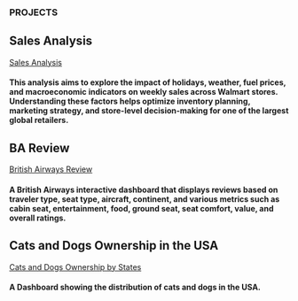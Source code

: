 
### PROJECTS
## Sales Analysis
[Sales Analysis](https://medium.com/@sadiku.19xx/781ebb2b580e)
#### This analysis aims to explore the impact of holidays, weather, fuel prices, and macroeconomic indicators on weekly sales across Walmart stores. Understanding these factors helps optimize inventory planning, marketing strategy, and store-level decision-making for one of the largest global retailers.



## BA Review
[British Airways Review](https://public.tableau.com/views/BAinteractivereviewdashboard/BAReviewDashboard?:language=en-US&:sid=&:redirect=auth&:display_count=n&:origin=viz_share_link)
#### A British Airways interactive dashboard that displays reviews based on traveler type, seat type, aircraft, continent, and various metrics such as cabin seat, entertainment, food, ground seat, seat comfort, value, and overall ratings. 

## Cats and Dogs Ownership in the USA 
[Cats and Dogs Ownership by States](https://public.tableau.com/views/CatsDogsAUSGeographicAnalysis/CatsDogsAUSGeographicAnalysis?:language=en-US&publish=yes&:sid=&:redirect=auth&:display_count=n&:origin=viz_share_link)
#### A Dashboard showing the distribution of cats and dogs in the USA. 
